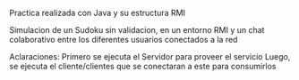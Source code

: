 Practica realizada con Java y su estructura RMI

Simulacion de un Sudoku sin validacion, en un entorno RMI y un chat colaborativo entre los diferentes usuarios conectados a la red

Aclaraciones:
Primero se ejecuta el Servidor para proveer el servicio
Luego, se ejecuta el cliente/clientes que se conectaran a este para consumirlos
